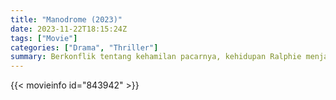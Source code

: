 ```yaml
---
title: "Manodrome (2023)"
date: 2023-11-22T18:15:24Z
tags: ["Movie"]
categories: ["Drama", "Thriller"]
summary: Berkonflik tentang kehamilan pacarnya, kehidupan Ralphie menjadi tidak terkendali ketika dia bertemu dengan keluarga pria misterius.
---
```


<mux-player stream-type="on-demand"
src="https://kp3d-my.sharepoint.com/personal/ryoo_kp3d_onmicrosoft_com/_layouts/15/download.aspx?share=EV580J45uuxKlu1SMDM7PkcBiBOH9mqHUZz89o04AKSucA" prefer-playback="mse" controls>

</mux-player>


{{< movieinfo id="843942" >}}

<script src="https://cdn.jsdelivr.net/npm/@mux/mux-player"></script>

 <script type="application/ld+json ">
{
"@context": "https://schema.org/",
"@type": "VideoObject",
"name": "Manodrome (2023)",
"contentUrl": "https://stream.mux.com/1TUPXu67yluDlNAUsaBwiu4uBpPs02jESm94aR01kto02k.m3u8",
"thumbnailUrl": "https://www.themoviedb.org/t/p/original/ilC2KDVSBj4kkefbIQTeDai98nG.jpg?width=314&fit_mode=preserve&time=25",
"uploadDate": "2023-11-22T18:15:24Z",
}

</script>